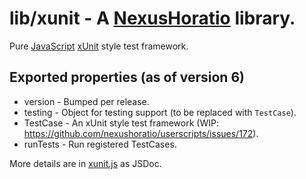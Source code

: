 # lib/xunit - A [NexusHoratio](https://github.com/nexushoratio/userscripts/blob/main/lib/README.md) library.

Pure [JavaScript](https://developer.mozilla.org/en-US/docs/Web/JavaScript) [xUnit](https://en.wikipedia.org/wiki/XUnit) style test framework.

## Exported properties (as of version 6)
* version - Bumped per release.
* testing - Object for testing support (to be replaced with `TestCase`).
* TestCase - An xUnit style test framework (WIP: https://github.com/nexushoratio/userscripts/issues/172).
* runTests - Run registered TestCases.

More details are in [xunit.js](xunit.js) as JSDoc.
